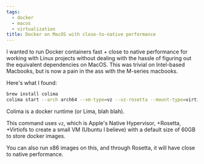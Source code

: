 ```yaml
---
tags:
  - docker
  - macos
  - virtualization
title: Docker on MacOS with close-to-native performance
---
```

I wanted to run Docker containers fast + close to native performance for working with Linux projects without dealing with the hassle of figuring out the equivalent dependencies on MacOS. This was trivial on Intel-based Macbooks, but is now a pain in the ass with the M-series macbooks.

Here's what I found:

```sh
brew install colima
colima start --arch arch64 --vm-type=vz --vz-rosetta --mount-type=virtiofs
```

Colima is a docker runtime (or Lima, blah blah).

This command uses `vz`, which is Apple's Native Hypervisor, +Rosetta, +Virtiofs to create a small VM (Ubuntu I believe) with a default size of 60GB to store docker images.

You can also run x86 images on this, and through Rosetta, it will have close to native performance.